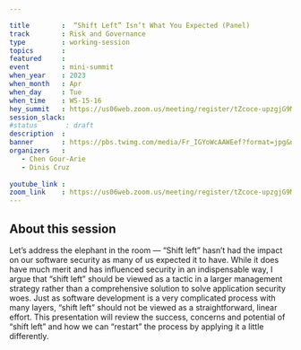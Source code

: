 ```yaml
---

title        :  “Shift Left” Isn’t What You Expected (Panel)
track        : Risk and Governance
type         : working-session
topics       :
featured     :
event        : mini-summit
when_year    : 2023
when_month   : Apr
when_day     : Tue
when_time    : WS-15-16
hey_summit   : https://us06web.zoom.us/meeting/register/tZcoce-upzgjG9M-9D1b1KYGbt2W7wC20R-w 
session_slack:
#status       : draft
description  :
banner       : https://pbs.twimg.com/media/Fr_IGYoWcAAWEef?format=jpg&name=medium
organizers   :
   - Chen Gour-Arie
   - Dinis Cruz
  
youtube_link : 
zoom_link    : https://us06web.zoom.us/meeting/register/tZcoce-upzgjG9M-9D1b1KYGbt2W7wC20R-w 
---
```



## About this session
Let’s address the elephant in the room — “Shift left” hasn’t had the impact on our software security as many of us expected it to have. While it does have much merit and has influenced security in an indispensable way, I argue that “shift left” should be viewed as a tactic in a larger management strategy rather than a comprehensive solution to solve application security woes. Just as software development is a very complicated process with many layers, “shift left” should not be viewed as a straightforward, linear effort. This presentation will review the success, concerns and potential of “shift left”  and how we can “restart” the process by applying it a little differently. 
